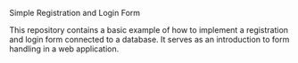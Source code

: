 Simple Registration and Login Form

This repository contains a basic example of how to implement a registration and login form connected to a database. It serves as an introduction to form handling in a web application.
